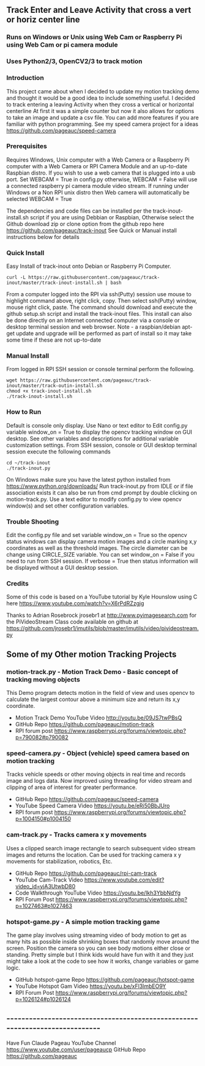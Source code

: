 ## Track Enter and Leave Activity that cross a vert or horiz center line
### Runs on Windows or Unix using Web Cam or Raspberry Pi using Web Cam or pi camera module
### Uses Python2/3, OpenCV2/3 to track motion


### Introduction
This project came about when I decided to update my motion tracking demo and 
thought it would be a good idea to include something useful.  I decided to track
entering a leaving Activity when they cross a vertical or horizontal centerline
At first it was a simple counter but now it also allows for options to 
take an image and update a csv file.  You can add more features if you are
familiar with python programming.  See my speed camera project for a ideas
https://github.com/pageauc/speed-camera

### Prerequisites
Requires Windows, Unix computer with a Web Camera or a Raspberry Pi computer with
a Web Camera or RPI Camera Module and an up-to-date Raspbian distro.
If you wish to use a web camera that is plugged into a usb port. Set WEBCAM = True in config.py
otherwise, WEBCAM = False will use a connected raspberry pi camera module video stream.
If running under Windows or a Non RPI unix distro then Web camera will automatically be
selected WEBCAM = True

The dependencies and code files can be installed per the track-inout-install.sh script
if you are using Debbian or Raspbian, Otherwise select the Github download zip or clone
option from the github repo here https://github.com/pageauc/track-inout
See Quick or Manual install instructions below for details

### Quick Install
Easy Install of track-inout onto Debian or Raspberry Pi Computer.

    curl -L https://raw.githubusercontent.com/pageauc/track-inout/master/track-inout-install.sh | bash

From a computer logged into the RPI via ssh(Putty) session use mouse to highlight command above, right click, copy.
Then select ssh(Putty) window, mouse right click, paste.  The command should
download and execute the github setup.sh script and install the track-inout files.
This install can also be done directly on an Internet connected computer via a console or desktop terminal session and web browser.
Note - a raspbian/debian apt-get update and upgrade will be performed as part of install
so it may take some time if these are not up-to-date

### Manual Install
From logged in RPI SSH session or console terminal perform the following.

    wget https://raw.githubusercontent.com/pageauc/track-inout/master/track-outin-install.sh
    chmod +x track-inout-install.sh
    ./track-inout-install.sh

### How to Run
Default is console only display. Use Nano or text editor to Edit config.py
variable window_on = True
to display the opencv tracking window on GUI desktop. See other variables
and descriptions for additional variable customization settings.
From SSH session, console or GUI desktop terminal session execute the following commands

    cd ~/track-inout
    ./track-inout.py

On Windows make sure you have the latest python installed from https://www.python.org/downloads/
Run track-inout.py from IDLE or if file association exists it can also be
run from cmd prompt by double clicking on motion-track.py.  Use a text editor
to modify config.py to view opencv window(s) and set other configuration
variables.


### Trouble Shooting

Edit the config.py file and set variable window_on = True so the opencv status windows can display camera
motion images and a circle marking x,y coordinates as well as
the threshold images.  The circle diameter can be change using CIRCLE_SIZE
variable.
You can set window_on = False if you need to run from SSH session.  If
verbose = True then status information will be displayed without a GUI desktop session.

### Credits
Some of this code is based on a YouTube tutorial by
Kyle Hounslow using C here https://www.youtube.com/watch?v=X6rPdRZzgjg

Thanks to Adrian Rosebrock jrosebr1 at http://www.pyimagesearch.com
for the PiVideoStream Class code available on github at
https://github.com/jrosebr1/imutils/blob/master/imutils/video/pivideostream.py


## Some of my Other motion Tracking Projects

### motion-track.py - Motion Track Demo - Basic concept of tracking moving objects
This Demo program detects motion in the field of view and uses opencv to calculate the
largest contour above a minimum size and return its x,y coordinate.
* Motion Track Demo YouTube Video http://youtu.be/09JS7twPBsQ
* GitHub Repo https://github.com/pageauc/motion-track
* RPI forum post https://www.raspberrypi.org/forums/viewtopic.php?p=790082#p790082

### speed-camera.py - Object (vehicle) speed camera based on motion tracking
Tracks vehicle speeds or other moving objects in real time and records image
and logs data. Now improved using threading for video stream and clipping of
area of interest for greater performance.
* GitHub Repo https://github.com/pageauc/speed-camera
* YouTube Speed Camera Video https://youtu.be/eRi50BbJUro
* RPI forum post https://www.raspberrypi.org/forums/viewtopic.php?p=1004150#p1004150

### cam-track.py - Tracks camera x y movements
Uses a clipped search image rectangle to search subsequent video stream images and returns
the location. Can be used for tracking camera x y movements for stabilization,
robotics, Etc.
* GitHub Repo https://github.com/pageauc/rpi-cam-track
* YouTube Cam-Track Video https://www.youtube.com/edit?video_id=yjA3UtwbD80
* Code Walkthrough YouTube Video https://youtu.be/lkh3YbbNdYg
* RPI Forum Post https://www.raspberrypi.org/forums/viewtopic.php?p=1027463#p1027463

### hotspot-game.py - A simple motion tracking game
The game play involves using streaming video of body motion to get as many hits
as possible inside shrinking boxes that randomly move around the screen.
Position the camera so you can see body motions either close or standing.
Pretty simple but I think kids would have fun with it and they just might
take a look at the code to see how it works, change variables or game logic.
* GitHub hotspot-game Repo https://github.com/pageauc/hotspot-game
* YouTube Hotspot Gam Video https://youtu.be/xFl3lmbEO9Y
* RPI Forum Post https://www.raspberrypi.org/forums/viewtopic.php?p=1026124#p1026124

## ----------------------------------------------------------------------------


Have Fun
Claude Pageau
YouTube Channel https://www.youtube.com/user/pageaucp
GitHub Repo https://github.com/pageauc

